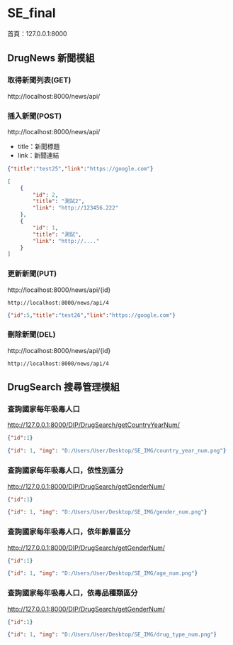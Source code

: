 # SE_final

首頁：127.0.0.1:8000

## DrugNews 新聞模組
### 取得新聞列表(GET)
http://localhost:8000/news/api/
### 插入新聞(POST)
http://localhost:8000/news/api/
- title：新聞標題
- link：新聞連結
```Json
{"title":"test25","link":"https://google.com"}
```
```Json
[
    {
        "id": 2,
        "title": "測試2",
        "link": "http://123456.222"
    },
    {
        "id": 1,
        "title": "測試",
        "link": "http://...."
    }
]
```
### 更新新聞(PUT)
http://localhost:8000/news/api/{id}
```
http://localhost:8000/news/api/4
```
```Json
{"id":5,"title":"test26","link":"https://google.com"}
```
### 刪除新聞(DEL)
http://localhost:8000/news/api/{id}
```
http://localhost:8000/news/api/4
```

## DrugSearch 搜尋管理模組
### 查詢國家每年吸毒人口
http://127.0.0.1:8000/DIP/DrugSearch/getCountryYearNum/
```Json
{"id":1}
```
```Json
{"id": 1, "img": "D:/Users/User/Desktop/SE_IMG/country_year_num.png"}
```
### 查詢國家每年吸毒人口，依性別區分
http://127.0.0.1:8000/DIP/DrugSearch/getGenderNum/
```Json
{"id":1}
```
```Json
{"id": 1, "img": "D:/Users/User/Desktop/SE_IMG/gender_num.png"}
```
### 查詢國家每年吸毒人口，依年齡層區分
http://127.0.0.1:8000/DIP/DrugSearch/getGenderNum/
```Json
{"id":1}
```
```Json
{"id": 1, "img": "D:/Users/User/Desktop/SE_IMG/age_num.png"}
```
### 查詢國家每年吸毒人口，依毒品種類區分
http://127.0.0.1:8000/DIP/DrugSearch/getGenderNum/
```Json
{"id":1}
```
```Json
{"id": 1, "img": "D:/Users/User/Desktop/SE_IMG/drug_type_num.png"}
```
